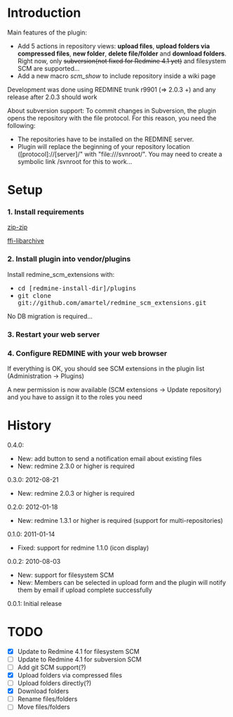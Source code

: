 # Introduction

Main features of the plugin:
- Add 5 actions in repository views: **upload files**, **upload folders via compressed files**, **new folder**, **delete file/folder** and **download folders**. Right now, only ~~subversion(not fixed for Redmine 4.1 yet)~~ and filesystem SCM are supported...
- Add a new macro _scm_show_ to include repository inside a wiki page 

Development was done using REDMINE trunk r9901 (=> 2.0.3 +) and any release after 2.0.3 should work

About subversion support:
To commit changes in Subversion, the plugin opens the repository with the file protocol. For this reason, you need the following:
- The repositories have to be installed on the REDMINE server.
- Plugin will replace the beginning of your repository location ([protocol]://[server]/" with "file:///svnroot/". You may need to create a symbolic link /svnroot for this to work...  

# Setup

### 1. Install requirements

[zip-zip](https://rubygems.org/gems/zip-zip/versions/0.3)

[ffi-libarchive](https://github.com/chef/ffi-libarchive)

### 2. Install plugin into vendor/plugins

Install redmine_scm_extensions with:
- <tt>cd [redmine-install-dir]/plugins</tt>
- <tt>git clone git://github.com/amartel/redmine_scm_extensions.git</tt>

No DB migration is required...

### 3. Restart your web server


### 4. Configure REDMINE with your web browser

If everything is OK, you should see SCM extensions in the plugin list (Administration -> Plugins)

A new permission is now available (SCM extensions -> Update repository) and you have to assign it to the roles you need


# History

0.4.0: 
- New: add button to send a notification email about existing files
- New: redmine 2.3.0 or higher is required

0.3.0: 2012-08-21
- New: redmine 2.0.3 or higher is required

0.2.0: 2012-01-18
- New: redmine 1.3.1 or higher is required (support for multi-repositories)

0.1.0: 2011-01-14
- Fixed: support for redmine 1.1.0 (icon display)

0.0.2: 2010-08-03
- New: support for filesystem SCM
- New: Members can be selected in upload form and the plugin will notify them by email if upload complete successfully

0.0.1: Initial release

# TODO

- [x] Update to Redmine 4.1 for filesystem SCM
- [ ] Update to Redmine 4.1 for subversion SCM
- [ ] Add git SCM support(?)
- [x] Upload folders via compressed files
- [ ] Upload folders directly(?)
- [x] Download folders
- [ ] Rename files/folders
- [ ] Move files/folders
